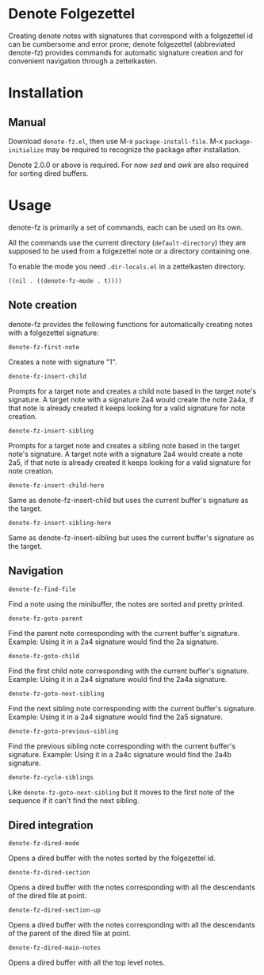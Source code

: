 # Denote Folgezettel

Creating denote notes with signatures that correspond with a
folgezettel id can be cumbersome and error prone; denote folgezettel
(abbreviated denote-fz) provides commands for automatic signature
creation and for convenient navigation through a zettelkasten.

# Installation

## Manual

Download `denote-fz.el`, then use M-x `package-install-file`. M-x
`package-initialize` may be required to recognize the package after
installation.

Denote 2.0.0 or above is required. 
For now *sed* and *awk* are also required for sorting dired buffers.

# Usage

denote-fz is primarily a set of commands, each can be used on its own.

All the commands use the current directory (`default-directory`) they
are supposed to be used from a folgezettel note or a directory
containing one.

To enable the mode you need `.dir-locals.el` in a zettelkasten
directory.

``` emacs-lisp
((nil . ((denote-fz-mode . t))))
```
## Note creation

denote-fz provides the following functions for automatically creating
notes with a folgezettel signature:

`denote-fz-first-note`

Creates a note with signature "1".

`denote-fz-insert-child`

Prompts for a target note and creates a child note based in the target
note's signature. A target note with a signature 2a4 would create the
note 2a4a, if that note is already created it keeps looking for a
valid signature for note creation.

`denote-fz-insert-sibling`

Prompts for a target note and creates a sibling note based in the
target note's signature. A target note with a signature 2a4 would
create a note 2a5, if that note is already created it keeps looking
for a valid signature for note creation.

`denote-fz-insert-child-here`

Same as denote-fz-insert-child but uses the current buffer's signature
as the target.

`denote-fz-insert-sibling-here` 

Same as denote-fz-insert-sibling but uses the current buffer's signature
as the target.

## Navigation

`denote-fz-find-file`

Find a note using the minibuffer, the notes are sorted and pretty
printed.

`denote-fz-goto-parent`

Find the parent note corresponding with the current buffer's
signature. Example: Using it in a 2a4 signature would find the 2a
signature.

`denote-fz-goto-child`

Find the first child note corresponding with the current buffer's
signature. Example: Using it in a 2a4 signature would find the 2a4a
signature.

`denote-fz-goto-next-sibling`

Find the next sibling note corresponding with the current buffer's
signature. Example: Using it in a 2a4 signature would find the 2a5
signature.

`denote-fz-goto-previous-sibling`

Find the previous sibling note corresponding with the current buffer's
signature. Example: Using it in a 2a4c signature would find the 2a4b
signature.

`denote-fz-cycle-siblings`

Like `denote-fz-goto-next-sibling` but it moves to the first note of
the sequence if it can't find the next sibling.

## Dired integration

`denote-fz-dired-mode`

Opens a dired buffer with the notes sorted by the folgezettel
id.

`denote-fz-dired-section`

Opens a dired buffer with the notes corresponding with all the
descendants of the dired file at point.

`denote-fz-dired-section-up`

Opens a dired buffer with the notes corresponding with all the
descendants of the parent of the dired file at point.

`denote-fz-dired-main-notes`

Opens a dired buffer with all the top level notes.

